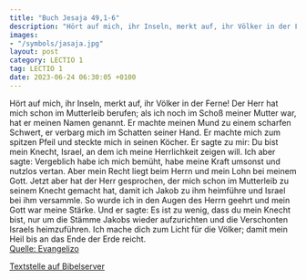 ```yaml
---
title: "Buch Jesaja 49,1-6"
description: "Hört auf mich, ihr Inseln, merkt auf, ihr Völker in der Ferne! Der Herr hat mich schon im Mutterleib berufen; als ich noch im Schoß meiner Mutter war, hat er meinen Namen genannt. Er machte meinen Mund zu einem scharfen Schwert, er verbarg mich im Schatten seiner Hand. Er machte ...."
images:
- "/symbols/jasaja.jpg"
layout: post
category: LECTIO 1
tag: LECTIO 1
date: 2023-06-24 06:30:05 +0100
---
```

Hört auf mich, ihr Inseln, merkt auf, ihr Völker in der Ferne! Der Herr hat mich schon im Mutterleib berufen; als ich noch im Schoß meiner Mutter war, hat er meinen Namen genannt.
Er machte meinen Mund zu einem scharfen Schwert, er verbarg mich im Schatten seiner Hand. Er machte mich zum spitzen Pfeil und steckte mich in seinen Köcher.<!--more-->
Er sagte zu mir: Du bist mein Knecht, Israel, an dem ich meine Herrlichkeit zeigen will.
Ich aber sagte: Vergeblich habe ich mich bemüht, habe meine Kraft umsonst und nutzlos vertan. Aber mein Recht liegt beim Herrn und mein Lohn bei meinem Gott.
Jetzt aber hat der Herr gesprochen, der mich schon im Mutterleib zu seinem Knecht gemacht hat, damit ich Jakob zu ihm heimführe und Israel bei ihm versammle. So wurde ich in den Augen des Herrn geehrt und mein Gott war meine Stärke.
Und er sagte: Es ist zu wenig, dass du mein Knecht bist, nur um die Stämme Jakobs wieder aufzurichten und die Verschonten Israels heimzuführen. Ich mache dich zum Licht für die Völker; damit mein Heil bis an das Ende der Erde reicht.<br>
[Quelle: Evangelizo](https://evangeliumtagfuertag.org/DE/gospel)

[Textstelle auf Bibelserver](https://www.bibleserver.com/EU/Jesaja49,1-6)
